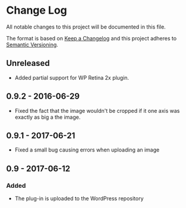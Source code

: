 # Change Log
All notable changes to this project will be documented in this file.

The format is based on [Keep a Changelog](http://keepachangelog.com/)
and this project adheres to [Semantic Versioning](http://semver.org/).

## Unreleased
* Added partial support for WP Retina 2x plugin.

## 0.9.2 - 2016-06-29
* Fixed the fact that the image wouldn't be cropped if it one axis was exactly as big a the image.

## 0.9.1 - 2017-06-21
* Fixed a small bug causing errors when uploading an image

## 0.9 - 2017-06-12
### Added
* The plug-in is uploaded to the WordPress repository

[Unreleased]: https://github.com/wallabi-es/image-focus/compare/0.9.2...HEAD
[0.9.2]: https://github.com/wallabi-es/image-focus/compare/0.9.1...0.9.2
[0.9.1]: https://github.com/wallabi-es/image-focus/compare/0.9...0.9.1